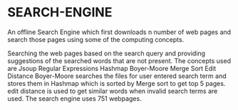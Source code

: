 # SEARCH-ENGINE
An offline Search Engine which first downloads n number of web pages and search those pages using some of the computing concepts.


Searching the web pages based on the search query and providing suggestions of the searched words that are not present.
The concepts used are 
    Jsoup
    Regular Expressions
    Hashmap
    Boyer-Moore
    Merge Sort
    Edit Distance 
Boyer-Moore searches the files for user entered search term and stores them in Hashmap which is sorted by Merge sort to get top 5 pages. edit distance is used to get similar words when invalid search terms are used. The search engine uses 751 webpages.

